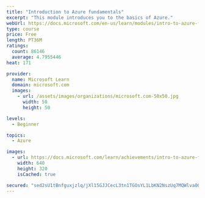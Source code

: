 ```yaml
---
title: "Introduction to Azure fundamentals"
excerpt: "This module introduces you to the basics of Azure."
webUrl: https://docs.microsoft.com/en-us/learn/modules/intro-to-azure-fundamentals/
type: course
price: Free
length: PT36M
ratings:
  count: 86146
  average: 4.7955446
heat: 171

provider:
  name: Microsoft Learn
  domain: microsoft.com
  images:
    - url: /assets/images/organizations/microsoft.com-50x50.jpg
      width: 50
      height: 50

levels:
  - Beginner

topics:
  - Azure

images:
  - url: https://docs.microsoft.com/learn/achievements/intro-to-azure-fundamentals-social.png
    width: 640
    height: 320
    isCached: true

secured: "sed2sU1tBnfguxjzlq/jXl15GJJCecL3tn1TGOsYL1LbKN2NszUq7MQWlva0O5vsLNNWSVaRUIvrQxaMn0C4Eu+9r1ApFzY50+q9TzGpXdk919EeJ3W59R0K3RQw0v1UYW8hOrUuSg/cCnxbuxYwUzWs5uqMGaHDDE2kT1diXPRxBdqxWQAzlEa5qX5VrL9NCwOAcpFTGCBegMDst88KTVr5OAdbTjd/Lq3VH3N4PZMXHug8lpOWoxM8w34aUYvbQuTNY5SwYUHwvvCOtVoVXwv0EFm18RDTDINe+LJlLDRhSHKbiGCOcnzPSjYO7oResdmky+x8YL4FT4jP4jqp9NI8vhoGzaGCp2lEA+LsDY96HAqaniPjJB0UnhlWTp4zZ/PpwBx/gJF2JdSVaWWmBRlLGXmuY1aZ+jG1Mv5qZMqqpDKt4dRdzC6iL8NAbOey;0ViWvsy6Q0oCr62InEhF+g=="
---
```


